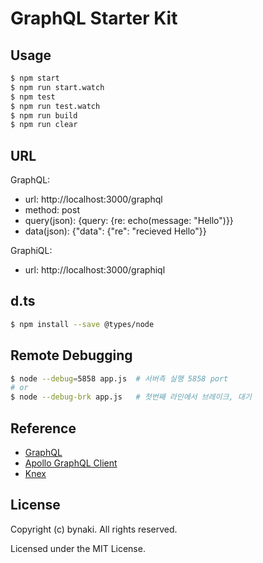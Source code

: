 # GraphQL Starter Kit


## Usage

```bash
$ npm start
$ npm run start.watch
$ npm test
$ npm run test.watch
$ npm run build
$ npm run clear
```


## URL

GraphQL:
- url: http://localhost:3000/graphql
- method: post
- query(json): {query: {re: echo(message: "Hello")}}
- data(json): {"data": {"re": "recieved Hello"}}

GraphiQL:
- url: http://localhost:3000/graphiql



## d.ts

```bash
$ npm install --save @types/node
```


## Remote Debugging

```bash
$ node --debug=5858 app.js  # 서버측 실행 5858 port
# or
$ node --debug-brk app.js   # 첫번째 라인에서 브레이크, 대기
```


## Reference

- [GraphQL](http://graphql.org)
- [Apollo GraphQL Client](http://dev.apollodata.com)
- [Knex](http://knexjs.org)


## License

Copyright (c) bynaki. All rights reserved.

Licensed under the MIT License.